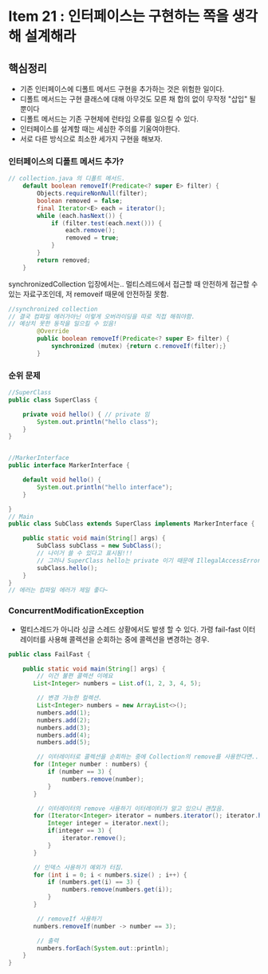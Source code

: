 # Item 21 : 인터페이스는 구현하는 쪽을 생각해 설계해라

## 핵심정리

- 기존 인터페이스에 디폴트 메서드 구현을 추가하는 것은 위험한 일이다.
- 디폴트 메서드는 구현 클래스에 대해 아무것도 모른 채 합의 없이 무작정 "삽입" 될뿐이다
- 디폴트 메서드는 기존 구현체에 런타임 오류를 일으킬 수 있다.
- 인터페이스를 설계할 때는 세심한 주의를 기울여야한다.
- 서로 다른 방식으로 최소한 세가지 구현을 해보자.

### 인터페이스의 디폴트 메서드 추가?

```java
// collection.java 의 디폴트 메서드.
    default boolean removeIf(Predicate<? super E> filter) {
        Objects.requireNonNull(filter);
        boolean removed = false;
        final Iterator<E> each = iterator();
        while (each.hasNext()) {
            if (filter.test(each.next())) {
                each.remove();
                removed = true;
            }
        }
        return removed;
    }

```

synchronizedCollection 입장에서는..
멀티스레드에서 접근할 때 안전하게 접근할 수 있는 자료구조인데,
저 removeif 때문에 안전하질 못함.

```java
//synchronized collection
// 결국 컴파일 에러가아닌 이렇게 오버라이딩을 따로 직접 해줘야함.
// 예상치 못한 동작을 일으킬 수 있음!
        @Override
        public boolean removeIf(Predicate<? super E> filter) {
            synchronized (mutex) {return c.removeIf(filter);}
        }

```

### 순위 문제

```java
//SuperClass
public class SuperClass {

    private void hello() { // private 임
        System.out.println("hello class");
    }
}


//MarkerInterface
public interface MarkerInterface {

    default void hello() {
        System.out.println("hello interface");
    }

}
// Main
public class SubClass extends SuperClass implements MarkerInterface {

    public static void main(String[] args) {
        SubClass subClass = new SubClass();
        // 나이거 쓸 수 있다고 표시됨!!!
        // 그러나 SuperClass hello는 private 이기 때문에 IllegalAccessError 발생.
        subClass.hello();
    }
}
// 에러는 컴파일 에러가 제일 좋다~
```

### ConcurrentModificationException

- 멀티스레드가 아니라 싱글 스레드 상황에서도 발생 할 수 있다. 가령 fail-fast 이터레이터를 사용해
  콜렉션을 순회하는 중에 콜렉션을 변경하는 경우.

```java
public class FailFast {

    public static void main(String[] args) {
        // 이건 불편 콜렉션 이에요
       List<Integer> numbers = List.of(1, 2, 3, 4, 5);

        // 변경 가능한 컬렉션.
        List<Integer> numbers = new ArrayList<>();
        numbers.add(1);
        numbers.add(2);
        numbers.add(3);
        numbers.add(4);
        numbers.add(5);

        // 이터레이터로 콜렉션을 순회하는 중에 Collection의 remove를 사용한다면...
       for (Integer number : numbers) {
           if (number == 3) {
               numbers.remove(number);
           }
       }

        // 이터레이터의 remove 사용하기 이터레이터가 알고 있으니 괜찮음.
       for (Iterator<Integer> iterator = numbers.iterator(); iterator.hasNext();) {
           Integer integer = iterator.next();
           if(integer == 3) {
               iterator.remove();
           }
       }

       // 인덱스 사용하기 예외가 터짐.
       for (int i = 0; i < numbers.size() ; i++) {
           if (numbers.get(i) == 3) {
               numbers.remove(numbers.get(i));
           }
       }

        // removeIf 사용하기
       numbers.removeIf(number -> number == 3);

        // 출력
        numbers.forEach(System.out::println);
    }
}


```
